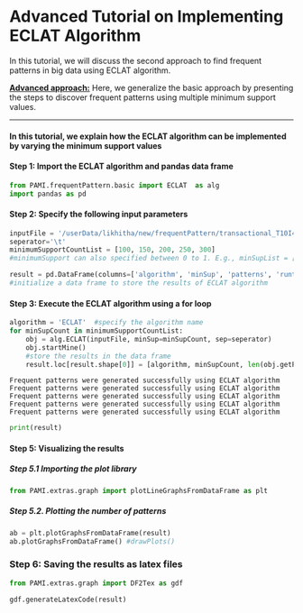 # Advanced Tutorial on Implementing ECLAT Algorithm

In this tutorial, we will discuss the second approach to find frequent patterns in big data using ECLAT algorithm.

[__Advanced approach:__](#advApproach) Here, we generalize the basic approach by presenting the steps to discover frequent patterns using multiple minimum support values.

***

#### In this tutorial, we explain how the ECLAT algorithm  can be implemented by varying the minimum support values

#### Step 1: Import the ECLAT algorithm and pandas data frame


```python
from PAMI.frequentPattern.basic import ECLAT  as alg
import pandas as pd
```

#### Step 2: Specify the following input parameters


```python
inputFile = '/userData/likhitha/new/frequentPattern/transactional_T10I4D100K.csv'
seperator='\t'
minimumSupportCountList = [100, 150, 200, 250, 300] 
#minimumSupport can also specified between 0 to 1. E.g., minSupList = [0.005, 0.006, 0.007, 0.008, 0.009]

result = pd.DataFrame(columns=['algorithm', 'minSup', 'patterns', 'runtime', 'memory']) 
#initialize a data frame to store the results of ECLAT algorithm
```

#### Step 3: Execute the ECLAT algorithm using a for loop


```python
algorithm = 'ECLAT'  #specify the algorithm name
for minSupCount in minimumSupportCountList:
    obj = alg.ECLAT(inputFile, minSup=minSupCount, sep=seperator)
    obj.startMine()
    #store the results in the data frame
    result.loc[result.shape[0]] = [algorithm, minSupCount, len(obj.getPatterns()), obj.getRuntime(), obj.getMemoryRSS()]

```

    Frequent patterns were generated successfully using ECLAT algorithm
    Frequent patterns were generated successfully using ECLAT algorithm
    Frequent patterns were generated successfully using ECLAT algorithm
    Frequent patterns were generated successfully using ECLAT algorithm
    Frequent patterns were generated successfully using ECLAT algorithm



```python
print(result)
```

#### Step 5: Visualizing the results

##### Step 5.1 Importing the plot library


```python
from PAMI.extras.graph import plotLineGraphsFromDataFrame as plt
```

##### Step 5.2. Plotting the number of patterns


```python
ab = plt.plotGraphsFromDataFrame(result)
ab.plotGraphsFromDataFrame() #drawPlots()
```

### Step 6: Saving the results as latex files

```python
from PAMI.extras.graph import DF2Tex as gdf

gdf.generateLatexCode(result)
```


```python

```

